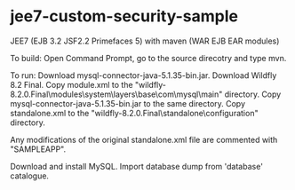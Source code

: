 # jee7-custom-security-sample
JEE7 (EJB 3.2 JSF2.2 Primefaces 5) with maven (WAR EJB EAR modules)

To build:
Open Command Prompt, go to the source direcotry and type mvn.

To run:
Download mysql-connector-java-5.1.35-bin.jar.
Download Wildfly 8.2 Final.
Copy module.xml to the "wildfly-8.2.0.Final\modules\system\layers\base\com\mysql\main" directory.
Copy mysql-connector-java-5.1.35-bin.jar to the same directory.
Copy standalone.xml to the "wildfly-8.2.0.Final\standalone\configuration" directory.

Any modifications of the original standalone.xml file are commented with "SAMPLEAPP".

Download and install MySQL.
Import database dump from 'database' catalogue. 
